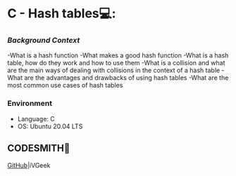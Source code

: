 # C - Hash tables💻:

### *Background Context*

-What is a hash function
-What makes a good hash function
-What is a hash table, how do they work and how to use them
-What is a collision and what are the main ways of dealing with collisions in the context of a hash table
-What are the advantages and drawbacks of using hash tables
-What are the most common use cases of hash tables



### Environment
* Language: C
* OS: Ubuntu 20.04 LTS

## CODESMITH🦊

[GitHub](https://github.com/iVGeek)|iVGeek
